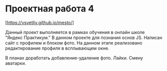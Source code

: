 # **Проектная работа 4**
[https://vsvetliy.github.io/mesto/]

Данный проект выполняется в рамках обучения в онлайн школе "Яндекс Практикум." В данном проекте для познания основ JS. Написан сайт с профилем и блоком фото. На данном этапе реализовано редактирование профиля в всплывающем окне.

В планах доработать добавление-удаление фото. Лайки. Смену аватарки. 


